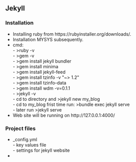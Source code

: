 <h2>Jekyll</h2>

<h3>Installation</h3>
<ul>
  <li>Installing ruby from https://rubyinstaller.org/downloads/.</li>
  <li>Installation MYSYS subsequently.</li>
  <li>cmd:
    <br>
    - >ruby -v<br>
    - >gem -v<br>
    - >gem install jekyll bundler<br>
    - >gem install minima<br>
    - >gem install jekyll-feed<br>
    - >gem install tzinfo -v "~> 1.2"<br>
    - >gem install tzinfo-data<br>
    - >gem install wdm -v=0.1.1<br>
    - >jekyll -v<br>
    - cd to directory and >jekyll new my_blog<br>
    - cd to my_blog frist time run: >bundle exec jekyll serve<br>
    - later run >jekyll serve
  </li>
  <li>Web site will be running on http://127.0.0.1:4000/</li>
</ul>

<h3>Project files</h3>
<ul>
  <li>_config.yml
    <br>
    - key values file<br>
    - settings for jekyll website
  </li>
  <li></li>
</ul>





